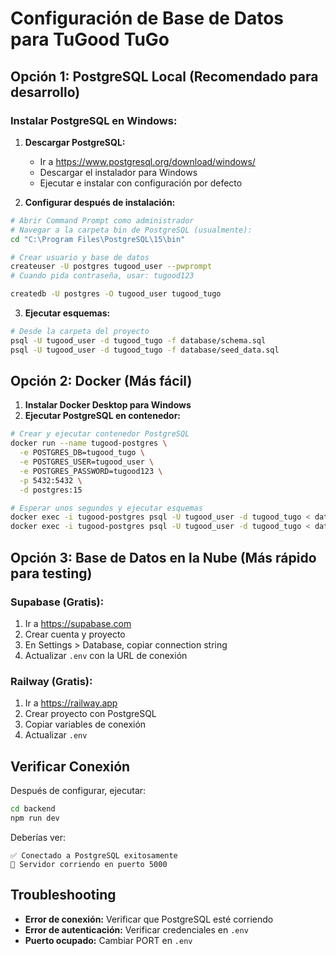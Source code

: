 # Configuración de Base de Datos para TuGood TuGo

## Opción 1: PostgreSQL Local (Recomendado para desarrollo)

### Instalar PostgreSQL en Windows:

1. **Descargar PostgreSQL:**
   - Ir a https://www.postgresql.org/download/windows/
   - Descargar el instalador para Windows
   - Ejecutar e instalar con configuración por defecto

2. **Configurar después de instalación:**
```bash
# Abrir Command Prompt como administrador
# Navegar a la carpeta bin de PostgreSQL (usualmente):
cd "C:\Program Files\PostgreSQL\15\bin"

# Crear usuario y base de datos
createuser -U postgres tugood_user --pwprompt
# Cuando pida contraseña, usar: tugood123

createdb -U postgres -O tugood_user tugood_tugo
```

3. **Ejecutar esquemas:**
```bash
# Desde la carpeta del proyecto
psql -U tugood_user -d tugood_tugo -f database/schema.sql
psql -U tugood_user -d tugood_tugo -f database/seed_data.sql
```

## Opción 2: Docker (Más fácil)

1. **Instalar Docker Desktop para Windows**
2. **Ejecutar PostgreSQL en contenedor:**

```bash
# Crear y ejecutar contenedor PostgreSQL
docker run --name tugood-postgres \
  -e POSTGRES_DB=tugood_tugo \
  -e POSTGRES_USER=tugood_user \
  -e POSTGRES_PASSWORD=tugood123 \
  -p 5432:5432 \
  -d postgres:15

# Esperar unos segundos y ejecutar esquemas
docker exec -i tugood-postgres psql -U tugood_user -d tugood_tugo < database/schema.sql
docker exec -i tugood-postgres psql -U tugood_user -d tugood_tugo < database/seed_data.sql
```

## Opción 3: Base de Datos en la Nube (Más rápido para testing)

### Supabase (Gratis):
1. Ir a https://supabase.com
2. Crear cuenta y proyecto
3. En Settings > Database, copiar connection string
4. Actualizar `.env` con la URL de conexión

### Railway (Gratis):
1. Ir a https://railway.app
2. Crear proyecto con PostgreSQL
3. Copiar variables de conexión
4. Actualizar `.env`

## Verificar Conexión

Después de configurar, ejecutar:
```bash
cd backend
npm run dev
```

Deberías ver:
```
✅ Conectado a PostgreSQL exitosamente
🚀 Servidor corriendo en puerto 5000
```

## Troubleshooting

- **Error de conexión:** Verificar que PostgreSQL esté corriendo
- **Error de autenticación:** Verificar credenciales en `.env`
- **Puerto ocupado:** Cambiar PORT en `.env`
